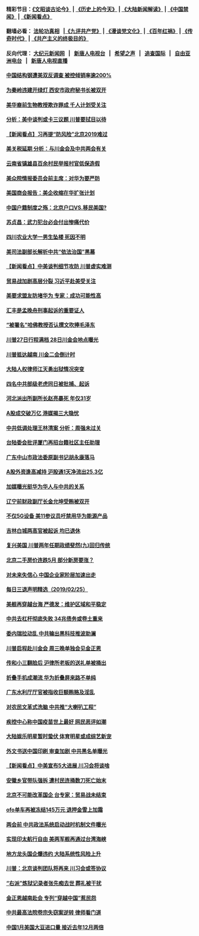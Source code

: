 #### 精彩节目：[《文昭谈古论今》](http://155.138.205.71/wenzhao) | [《历史上的今天》](http://155.138.205.71/today-in-history) | [《大陆新闻解读》](http://155.138.205.71/ntdtv-comedy) | [《中国禁闻》](http://155.138.205.71/ntdtv-news) | [《新闻看点》](http://155.138.205.71/news-insight) 

 #### 翻墙必看： [法轮功真相](http://155.138.205.71:10000/videos/truth.html) &nbsp;&nbsp;|[《九评共产党》](http://155.138.205.71:10000/videos/jiuping) | [《漫谈党文化》](http://155.138.205.71:10000/videos/mtdwh) | [《百年红祸》](http://155.138.205.71:10000/videos/bnhh) | [《传奇时代》](http://155.138.205.71:10000/videos/legend) | [《共产主义的终极目的》](http://155.138.205.71:10000/videos/res/zjmd) 

 #### 反向代理： [大纪元新闻网](http://155.138.205.71:10080/) &nbsp;&nbsp;|&nbsp;&nbsp; [新唐人电视台](http://155.138.205.71:8000/) &nbsp;&nbsp;|&nbsp;&nbsp; [希望之声](http://155.138.205.71:8200/) &nbsp;&nbsp;|&nbsp;&nbsp; [追查国际](http://155.138.205.71:10010/) &nbsp;&nbsp;|&nbsp;&nbsp; [自由亚洲电台](http://155.138.205.71:9800/) &nbsp;&nbsp;|&nbsp;&nbsp; [新唐人电视直播](http://155.138.205.71/) 

#### [中国结构钢遭美双反调查 被控倾销率逾200%](../pages/nsc413/n11073550.md?t=02270036) 

#### [为秦岭违建开绿灯 西安市政府秘书长被双开](../pages/nsc413/n11073327.md?t=02270036) 

#### [美华裔前生物教授欺诈罪成 千人计划受关注](../pages/nsc413/n11073371.md?t=02270036) 

#### [分析：美中谈判或卡三议题 川普要拭目以待](../pages/nsc413/n11073388.md?t=02270036) 

#### [【新闻看点】习再提“防风险”北京2019难过](../pages/nsc413/n11073044.md?t=02270036) 

#### [美关税延期 分析：与川金会及中共两会有关](../pages/nsc413/n11073067.md?t=02270036) 

#### [云南省镇雄县百余村民举报村官低保造假](../pages/nsc413/n11073213.md?t=02270036) 

#### [美众院情报委员会前主席：对华为要严防](../pages/nsc413/n11072954.md?t=02270036) 

#### [美国商会报告：美企收缩在华扩张计划](../pages/nsc413/n11073043.md?t=02270036) 

#### [中国户籍制度之殇：北京户口VS.移民美国?](../pages/nsc413/n11073352.md?t=02270036) 

#### [苏贞昌：武力犯台必会付出惨痛代价](../pages/nsc413/n11072316.md?t=02270036) 

#### [四川农业大学一男生坠楼 死因不明](../pages/nsc413/n11073203.md?t=02270036) 

#### [美司法副部长解析中共“依法治国”黑幕](../pages/nsc413/n11073131.md?t=02270036) 

#### [【新闻看点】中美谈判细节攻防 川普虚实难测](../pages/nsc413/n11072797.md?t=02270036) 

#### [贸易战加剧高层分裂 习近平赴美受关注](../pages/nsc413/n11072844.md?t=02270036) 

#### [美要求盟友防堵华为 专家：成功可能性高](../pages/nsc413/n11072584.md?t=02270036) 

#### [汇丰是孟晚舟刑事起诉的重要证人](../pages/nsc413/n11072839.md?t=02270036) 

#### [“被署名”哈佛教授否认撰文吹捧毛泽东](../pages/nsc413/n11072615.md?t=02270036) 

#### [川普27日行程满档 28日川金会地点曝光](../pages/nsc413/n11072807.md?t=02270036) 

#### [川普抵达越南 川金二会倒计时](../pages/nsc413/n11072671.md?t=02270036) 


#### [大陆人权律师江天勇出狱情况突变](../pages/nsc413/n11072180.md?t=02270036) 

#### [四名中共部级老虎同日被批捕、起诉](../pages/nsc413/n11071779.md?t=02270036) 

#### [河北派出所副所长赵亮暴死 年仅31岁](../pages/nsc413/n11070619.md?t=02270036) 

#### [A股成交破万亿 港媒揭三大隐忧](../pages/nsc413/n11071826.md?t=02270036) 

#### [中共低调处理王林清案 分析：周强未过关](../pages/nsc413/n11071459.md?t=02270036) 

#### [台陆委会批评厦门再招台籍社区主任助理](../pages/nsc413/n11071702.md?t=02270036) 

#### [广东中山市政法委原副书记胡永康落马](../pages/nsc413/n11071577.md?t=02270036) 

#### [A股外资逢高减持 沪股通1天净流出25.3亿](../pages/nsc413/n11071422.md?t=02270036) 

#### [加媒曝光挺华为华人与中共的关系](../pages/nsc413/n11070762.md?t=02270036) 

#### [辽宁前财政副厅长金允坤受贿被双开](../pages/nsc413/n11071640.md?t=02270036) 

#### [不仅5G设备 美11参议员吁禁用华为能源产品](../pages/nsc413/n11070954.md?t=02270036) 

#### [吉林白城两高官被起诉 均已退休](../pages/nsc413/n11071406.md?t=02270036) 

#### [复兴美国 川普两年任期政绩斐然(九)回归传统](../pages/nsc413/n11070436.md?t=02270036) 

#### [北京二手房价连跌5月 部分新房要涨？](../pages/nsc413/n11071059.md?t=02270036) 

#### [对未来失信心 中国企业家阶层加速出走](../pages/nsc413/n11071077.md?t=02270036) 

#### [每日三退声明精选（2019/02/25）](../pages/nsc413/n11071453.md?t=02270036) 

#### [美舰再穿越台海 严德发：维护区域和平稳定](../pages/nsc413/n11071260.md?t=02270036) 

#### [中共去杠杆彻底失败 34兆债务或卷土重来](../pages/nsc413/n11070994.md?t=02270036) 

#### [委内瑞拉动乱 中共输出黑科技推波助澜](../pages/nsc413/n11070450.md?t=02270036) 

#### [川普启程赴川金会 周三晚单独会见金正恩](../pages/nsc413/n11070998.md?t=02270036) 

#### [传和小三翻脸后 沪律所老板的送礼单被捅出](../pages/nsc413/n11070913.md?t=02270036) 

#### [折叠手机成潮流 华为折叠屏来路不单纯](../pages/nsc413/n11070793.md?t=02270036) 

#### [广东水利厅厅官被指收巨额贿赂及淫乱](../pages/nsc413/n11070761.md?t=02270036) 

#### [对农民文革式洗脑 中共推“大喇叭工程”](../pages/nsc413/n11070572.md?t=02270036) 

#### [疾控中心称中国疫苗世上最好 网民恶评如潮](../pages/nsc413/n11070743.md?t=02270036) 

#### [大陆娱乐明星暂时蛰伏 体育明星或成综艺新宠](../pages/nsc413/n11068313.md?t=02270036) 

#### [外文书送中国印刷 审查加剧 中共黑名单曝光](../pages/nsc413/n11070292.md?t=02270036) 

#### [【新闻看点】中美宣布5大进展 川习会将谈啥](../pages/nsc413/n11070211.md?t=02270036) 

#### [安徽乡官带队强拆 遭村民连捅数刀死亡始末](../pages/nsc413/n11070507.md?t=02270036) 

#### [北京不可能改革国企 台专家：贸易战未结束](../pages/nsc413/n11069169.md?t=02270036) 

#### [ofo单车再被冻结145万元 退押金雪上加霜](../pages/nsc413/n11070303.md?t=02270036) 

#### [两会前 中共政法系统启动战时机制文件曝光](../pages/nsc413/n11070506.md?t=02270036) 

#### [实现印太航行自由 美两军舰再通过台湾海峡](../pages/nsc413/n11070537.md?t=02270036) 

#### [地方龙头国企爆违约 大陆系统性风险上升](../pages/nsc413/n11069257.md?t=02270036) 

#### [川普：北京谈判团队将再来 川习会或签协议](../pages/nsc413/n11070466.md?t=02270036) 

#### [“右派”炼狱记录者张先痴去世 葬礼被干扰](../pages/nsc413/n11070269.md?t=02270036) 

#### [金正恩越南赴会 专列“穿越中国”惹民怨](../pages/nsc413/n11070258.md?t=02270036) 

#### [中共最高法院卷宗失窃案逆转 律师看门道](../pages/nsc413/n11070216.md?t=02270036) 

#### [中国1月美国大豆进口量 接近去年12月两倍](../pages/nsc413/n11070226.md?t=02270036) 

